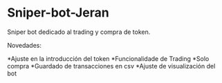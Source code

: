 # Sniper-bot-Jeran
Sniper bot dedicado al trading y compra de token.

Novedades:

*Ajuste en la introducción del token
*Funcionalidade de Trading
*Solo compra
*Guardado de transacciones en csv
*Ajuste de visualización del bot
